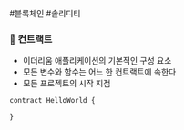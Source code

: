 ---
---

#블록체인 #솔리디티 
### 📌 컨트랙트
+ 이더리움 애플리케이션의 기본적인 구성 요소
+ 모든 변수와 함수는 어느 한 컨트랙트에 속한다
+ 모든 프로젝트의 시작 지점

```  JavaScript
contract HelloWorld {

}
```

